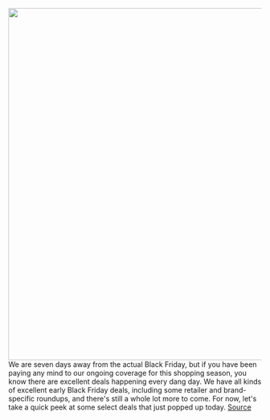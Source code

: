 <img src='https://cdn.vox-cdn.com/thumbor/j8Sze6EyPPaFe6uSXZgpH74SKOI=/0x0:2040x1360/1200x800/filters:focal(857x517:1183x843)/cdn.vox-cdn.com/uploads/chorus_image/image/70166389/cgartenberg_211020_4803_0003.0.jpg' width='700px' /><br/>
We are seven days away from the actual Black Friday, but if you have been paying any mind to our ongoing coverage for this shopping season, you know there are excellent deals happening every dang day. We have all kinds of excellent early Black Friday deals, including some retailer and brand-specific roundups, and there's still a whole lot more to come. For now, let's take a quick peek at some select deals that just popped up today.
<a href='https://www.theverge.com/good-deals/2021/11/19/22791072/amazon-kindle-paperwhite-kids-echo-show-oneplus-9-pro-nord-brydge-ipad-macbook-deal-sale'> Source <a/>